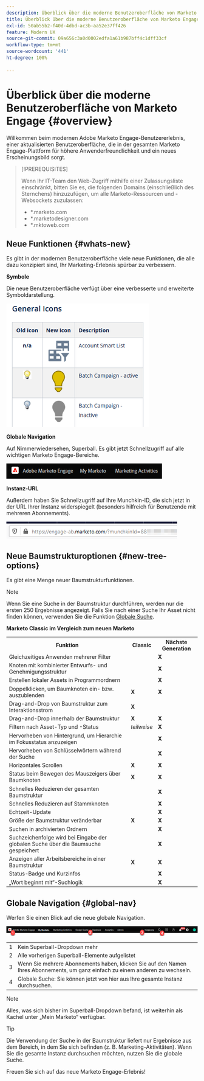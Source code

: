 ```yaml
---
description: Überblick über die moderne Benutzeroberfläche von Marketo Engage – Marketo-Dokumente – Produktdokumentation
title: Überblick über die moderne Benutzeroberfläche von Marketo Engage
exl-id: 50ab55b2-f40d-4dbd-ac3b-aa52e37ff426
feature: Modern UX
source-git-commit: 09a656c3a0d0002edfa1a61b987bff4c1dff33cf
workflow-type: tm+mt
source-wordcount: '441'
ht-degree: 100%

---
```


# Überblick über die moderne Benutzeroberfläche von Marketo Engage {#overview}

Willkommen beim modernen Adobe Marketo Engage-Benutzererlebnis, einer aktualisierten Benutzeroberfläche, die in der gesamten Marketo Engage-Plattform für höhere Anwenderfreundlichkeit und ein neues Erscheinungsbild sorgt.

>[!PREREQUISITES]
>
>Wenn Ihr IT-Team den Web-Zugriff mithilfe einer Zulassungsliste einschränkt, bitten Sie es, die folgenden Domains (einschließlich des Sternchens) hinzuzufügen, um alle Marketo-Ressourcen und -Websockets zuzulassen:
>
>* *.marketo.com
>* *.marketodesigner.com
>* *.mktoweb.com

## Neue Funktionen {#whats-new}

Es gibt in der modernen Benutzeroberfläche viele neue Funktionen, die alle dazu konzipiert sind, Ihr Marketing-Erlebnis spürbar zu verbessern.

**Symbole**

Die neue Benutzeroberfläche verfügt über eine verbesserte und erweiterte Symboldarstellung.

![](assets/overview-2.png)

**Globale Navigation**

Auf Nimmerwiedersehen, Superball. Es gibt jetzt Schnellzugriff auf alle wichtigen Marketo Engage-Bereiche.

![](assets/overview-5.png)

**Instanz-URL**

Außerdem haben Sie Schnellzugriff auf Ihre Munchkin-ID, die sich jetzt in der URL Ihrer Instanz widerspiegelt (besonders hilfreich für Benutzende mit mehreren Abonnements).

![](assets/overview-6.png)

## Neue Baumstrukturoptionen {#new-tree-options}

Es gibt eine Menge neuer Baumstrukturfunktionen.

>[!NOTE]
>
>Wenn Sie eine Suche in der Baumstruktur durchführen, werden nur die ersten 250 Ergebnisse angezeigt. Falls Sie nach einer Suche Ihr Asset nicht finden können, verwenden Sie die Funktion [Globale Suche](/help/marketo/product-docs/marketo-engage-modern-ux/using-the-global-search.md).

**Marketo Classic im Vergleich zum neuen Marketo**

<table>
 <tbody>
  <tr>
   <th>Funktion</th>
   <th>Classic</th>
   <th>Nächste Generation</th>
  </tr>
  <tr>
   <td>Gleichzeitiges Anwenden mehrerer Filter</td>
   <td></td>
   <td><strong>X</strong></td>
  </tr>
  <tr>
   <td>Knoten mit kombinierter Entwurfs- und Genehmigungsstruktur</td>
   <td></td>
   <td><strong>X</strong></td>
  </tr>
  <tr>
   <td>Erstellen lokaler Assets in Programmordnern</td>
   <td></td>
   <td><strong>X</strong></td>
  </tr>
  <tr>
   <td>Doppelklicken, um Baumknoten ein- bzw. auszublenden</td>
   <td><strong>X</strong></td>
   <td><strong>X</strong></td>
  </tr>
  <tr>
   <td>Drag-and-Drop von Baumstruktur zum Interaktionsstrom</td>
   <td><strong>X</strong></td>
   <td></td>
  </tr>
  <tr>
   <td>Drag-and-Drop innerhalb der Baumstruktur</td>
   <td><strong>X</strong></td>
   <td><strong>X</strong></td>
  </tr>
  <tr>
   <td>Filtern nach Asset-Typ und -Status</td>
   <td><i>teilweise</i></td>
   <td><strong>X</strong></td>
  </tr>
  <tr>
   <td>Hervorheben von Hintergrund, um Hierarchie im Fokusstatus anzuzeigen</td>
   <td></td>
   <td><strong>X</strong></td>
  </tr>
  <tr>
   <td>Hervorheben von Schlüsselwörtern während der Suche</td>
   <td></td>
   <td><strong>X</strong></td>
  </tr>
  <tr>
   <td>Horizontales Scrollen</td>
   <td><strong>X</strong></td>
   <td><strong>X</strong></td>
  </tr>
  <tr>
   <td>Status beim Bewegen des Mauszeigers über Baumknoten</td>
   <td><strong>X</strong></td>
   <td><strong>X</strong></td>
  </tr>
  <tr>
   <td>Schnelles Reduzieren der gesamten Baumstruktur</td>
   <td></td>
   <td><strong>X</strong></td>
  </tr>
  <tr>
   <td>Schnelles Reduzieren auf Stammknoten</td>
   <td></td>
   <td><strong>X</strong></td>
  </tr>
  <tr>
   <td>Echtzeit-Update</td>
   <td></td>
   <td><strong>X</strong></td>
  </tr>
  <tr>
   <td>Größe der Baumstruktur veränderbar</td>
   <td><strong>X</strong></td>
   <td><strong>X</strong></td>
  </tr>
  <tr>
   <td>Suchen in archivierten Ordnern</td>
   <td></td>
   <td><strong>X</strong></td>
  </tr>
  <tr>
   <td>Suchzeichenfolge wird bei Eingabe der globalen Suche über die Baumsuche gespeichert</td>
   <td></td>
   <td><strong>X</strong></td>
  </tr>
  <tr>
   <td>Anzeigen aller Arbeitsbereiche in einer Baumstruktur</td>
   <td><strong>X</strong></td>
   <td><strong>X</strong></td>
  </tr>
  <tr>
   <td>Status-Badge und Kurzinfos</td>
   <td></td>
   <td><strong>X</strong></td>
  </tr>
  <tr>
   <td>„Wort beginnt mit“-Suchlogik</td>
   <td></td>
   <td><strong>X</strong></td>
  </tr>
 </tbody>
</table>

## Globale Navigation {#global-nav}

Werfen Sie einen Blick auf die neue globale Navigation.

![](assets/overview-7.png)

<table>
 <tbody>
  <tr>
   <td>1</td>
   <td>Kein Superball-Dropdown mehr</td>
  </tr>
  <tr>
   <td>2</td>
   <td>Alle vorherigen Superball-Elemente aufgelistet</td>
  </tr>
  <tr>
  <tr>
   <td>3</td>
   <td>Wenn Sie mehrere Abonnements haben, klicken Sie auf den Namen Ihres Abonnements, um ganz einfach zu einem anderen zu wechseln.</td>
  </tr>
  <tr>
   <td>4</td>
   <td>Globale Suche: Sie können jetzt von hier aus Ihre gesamte Instanz durchsuchen.</td>
  </tr>
 </tbody>
</table>

>[!NOTE]
>
>Alles, was sich bisher im Superball-Dropdown befand, ist weiterhin als Kachel unter „Mein Marketo“ verfügbar.

>[!TIP]
>
>Die Verwendung der Suche in der Baumstruktur liefert nur Ergebnisse aus dem Bereich, in dem Sie sich befinden (z. B. Marketing-Aktivitäten). Wenn Sie die gesamte Instanz durchsuchen möchten, nutzen Sie die globale Suche.

Freuen Sie sich auf das neue Marketo Engage-Erlebnis!
